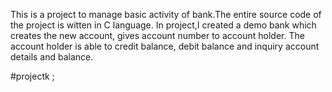 This is a project to manage basic activity of bank.The entire source code of the project is witten in C language.
In project,I created a demo bank which creates the new account, gives account number to account holder. The account
holder is able to credit balance, debit balance and inquiry account details and balance.

#projectk
;

